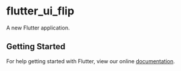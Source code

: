 # flutter_ui_flip

A new Flutter application.

## Getting Started

For help getting started with Flutter, view our online
[documentation](https://flutter.io/).
